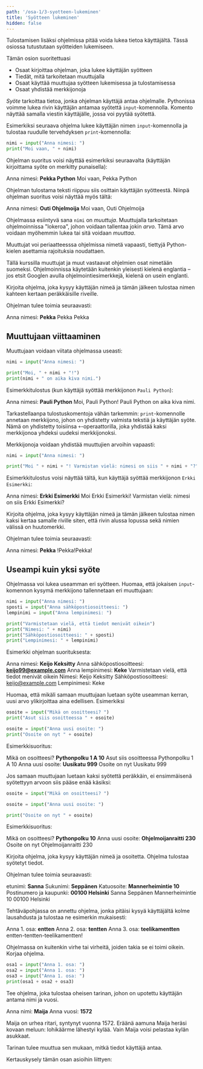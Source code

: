 ```yaml
---
path: '/osa-1/3-syotteen-lukeminen'
title: 'Syötteen lukeminen'
hidden: false
---
```


<text-box variant='learningObjectives' name='Oppimistavoitteet'>

Tulostamisen lisäksi ohjelmissa pitää voida lukea tietoa käyttäjältä. Tässä osiossa tutustutaan syötteiden lukemiseen.

Tämän osion suoritettuasi

- Osaat kirjoittaa ohjelman, joka lukee käyttäjän syötteen
- Tiedät, mitä tarkoitetaan muuttujalla
- Osaat käyttää muuttujaa syötteen lukemisessa ja tulostamisessa
- Osaat yhdistää merkkijonoja

</text-box>

_Syöte_ tarkoittaa tietoa, jonka ohjelman käyttäjä antaa ohjelmalle. Pythonissa voimme lukea rivin käyttäjän antamaa syötettä `input`-komennolla. Komento näyttää samalla viestin käyttäjälle, jossa voi pyytää syötettä.

Esimerkiksi seuraava ohjelma lukee käyttäjän nimen `input`-komennolla ja
tulostaa ruudulle tervehdyksen `print`-komennolla:

```python
nimi = input("Anna nimesi: ")
print("Moi vaan, " + nimi)
```

Ohjelman suoritus voisi näyttää esimerkiksi seuraavalta (käyttäjän kirjoittama syöte on merkitty punaisella):

<sample-output>

Anna nimesi: **Pekka Python**
Moi vaan, Pekka Python

</sample-output>

Ohjelman tulostama teksti riippuu siis osittain käyttäjän syötteestä. Niinpä ohjelman suoritus voisi näyttää myös tältä:

<sample-output>

Anna nimesi: **Outi Ohjelmoija**
Moi vaan, Outi Ohjelmoija

</sample-output>

Ohjelmassa esiintyvä sana `nimi` on _muuttuja_. Muuttujalla tarkoitetaan ohjelmoinnissa "lokeroa", johon voidaan tallentaa jokin _arvo_. Tämä arvo voidaan myöhemmin lukea tai sitä voidaan _muuttaa_.

<text-box variant="hint" name="Muuttujan nimen valinta">

Muuttujat voi periaatteesssa ohjelmissa nimetä vapaasti, tiettyjä Python-kielen asettamia rajoituksia noudattaen.

Tällä kurssilla muuttujat ja muut vastaavat ohjelmien osat nimetään suomeksi.
Ohjelmoinnissa käytetään kuitenkin yleisesti kielenä englantia – jos etsit Googlen avulla ohjelmointiesimerkkejä, kielenä on usein englanti.

</text-box>

<in-browser-programming-exercise name="Nimi kahdesti" tmcname="osa01-06_nimi_kahdesti">

Kirjoita ohjelma, joka kysyy käyttäjän nimeä ja tämän jälkeen tulostaa nimen kahteen kertaan peräkkäisille riveille.

Ohjelman tulee toimia seuraavasti:

<sample-output>

Anna nimesi: **Pekka**
Pekka
Pekka

</sample-output>

</in-browser-programming-exercise>

## Muuttujaan viittaaminen

Muuttujaan voidaan viitata ohjelmassa useasti:

```python
nimi = input("Anna nimesi: ")

print("Moi, " + nimi + "!")
print(nimi + " on aika kiva nimi.")
```

Esimerkkitulostus (kun käyttäjä syöttää merkkijonon `Pauli Python`):

<sample-output>

Anna nimesi: **Pauli Python**
Moi, Pauli Python!
Pauli Python on aika kiva nimi.

</sample-output>

Tarkastellaanpa tulostuskomentoja vähän tarkemmin: `print`-komennolle annetaan merkkijono, johon on yhdistetty valmista tekstiä ja käyttäjän syöte. Nämä on yhdistetty toisiinsa `+`-operaattorilla,
joka yhdistää kaksi merkkijonoa yhdeksi uudeksi merkkijonoksi.

Merkkijonoja voidaan yhdistää muuttujien arvoihin vapaasti:

```python
nimi = input("Anna nimesi: ")

print("Moi " + nimi + "! Varmistan vielä: nimesi on siis " + nimi + "?")
```

Esimerkkitulostus voisi näyttää tältä, kun käyttäjä syöttää merkkijonon `Erkki Esimerkki`:

<sample-output>

Anna nimesi: **Erkki Esimerkki**
Moi Erkki Esimerkki! Varmistan vielä: nimesi on siis Erkki Esimerkki?

</sample-output>

<in-browser-programming-exercise name="Nimet huutomerkillä" tmcname="osa01-07_nimi_ja_huutomerkit">

Kirjoita ohjelma, joka kysyy käyttäjän nimeä ja tämän jälkeen tulostaa nimen kaksi kertaa samalle riville siten, että rivin alussa lopussa sekä nimien välissä on huutomerkki.

Ohjelman tulee toimia seuraavasti:

<sample-output>

Anna nimesi: **Pekka**
!Pekka!Pekka!

</sample-output>

</in-browser-programming-exercise>

## Useampi kuin yksi syöte

Ohjelmassa voi lukea useamman eri syötteen. Huomaa, että jokaisen `input`-komennon kysymä merkkijono tallennetaan eri muuttujaan:

```python
nimi = input("Anna nimesi: ")
sposti = input("Anna sähköpostiosoitteesi: ")
lempinimi = input("Anna lempinimesi: ")

print("Varmistetaan vielä, että tiedot menivät oikein")
print("Nimesi: " + nimi)
print("Sähköpostiosoitteesi: " + sposti)
print("Lempinimesi: " + lempinimi)
```

Esimerkki ohjelman suorituksesta:

<sample-output>

Anna nimesi: **Keijo Keksitty**
Anna sähköpostiosoitteesi: **keijo99@example.com**
Anna lempinimesi: **Keke**
Varmistetaan vielä, että tiedot menivät oikein
Nimesi: Keijo Keksitty
Sähköpostiosoitteesi: keijo@example.com
Lempinimesi: Keke

</sample-output>

Huomaa, että mikäli samaan muuttujaan luetaan syöte useamman kerran, uusi arvo ylikirjoittaa aina edellisen. Esimerkiksi

```python
osoite = input("Mikä on osoitteesi? ")
print("Asut siis osoitteessa " + osoite)

osoite = input("Anna uusi osoite: ")
print("Osoite on nyt " + osoite)
```

Esimerkkisuoritus:

<sample-output>

Mikä on osoitteesi? **Pythonpolku 1 A 10**
Asut siis osoitteessa Pythonpolku 1 A 10
Anna uusi osoite: **Uusikatu 999**
Osoite on nyt Uusikatu 999

</sample-output>

Jos samaan muuttujaan luetaan kaksi syötettä peräkkäin, ei ensimmäisenä syötettyyn arvoon siis pääse enää käsiksi:

```python
osoite = input("Mikä on osoitteesi? ")

osoite = input("Anna uusi osoite: ")

print("Osoite on nyt " + osoite)
```

Esimerkkisuoritus:

<sample-output>

Mikä on osoitteesi? **Pythonpolku 10**
Anna uusi osoite: **Ohjelmoijanraitti 230**
Osoite on nyt Ohjelmoijanraitti 230

</sample-output>

<in-browser-programming-exercise name="Nimi ja osoite" tmcname="osa01-08_nimi_ja_osoite">

Kirjoita ohjelma, joka kysyy käyttäjän nimeä ja osoitetta. Ohjelma tulostaa syötetyt tiedot.

Ohjelman tulee toimia seuraavasti:

<sample-output>

etunimi: **Sanna**
Sukunimi: **Seppänen**
Katuosoite: **Mannerheimintie 10**
Postinumero ja kaupunki: **00100 Helsinki**
Sanna Seppänen
Mannerheimintie 10
00100 Helsinki

</sample-output>

</in-browser-programming-exercise>

<in-browser-programming-exercise name=" Korjaa ohjelma: Lausahdukset" tmcname="osa01-09_korjaa_ohjelma_lausahdukset">

Tehtäväpohjassa on annettu ohjelma, jonka pitäisi kysyä käyttäjältä kolme lausahdusta ja tulostaa ne esimerkin mukaisesti:

<sample-output>

Anna 1. osa: **entten**
Anna 2. osa: **tentten**
Anna 3. osa: **teelikamentten**
entten-tentten-teelikamentten!

</sample-output>

Ohjelmassa on kuitenkin virhe tai virheitä, joiden takia se ei toimi oikein. Korjaa ohjelma.

```python
osa1 = input("Anna 1. osa: ")
osa2 = input("Anna 1. osa: ")
osa3 = input("Anna 1. osa: ")
print(osa1 + osa2 + osa3)
```

</in-browser-programming-exercise>

<in-browser-programming-exercise name="Tarina" tmcname="osa01-10_tarina">

Tee ohjelma, joka tulostaa oheisen tarinan, johon on upotettu käyttäjän antama nimi ja vuosi.

<sample-output>

Anna nimi: **Maija**
Anna vuosi: **1572**

Maija on urhea ritari, syntynyt vuonna 1572. Eräänä aamuna Maija heräsi kovaan meluun: lohikäärme lähestyi kylää. Vain Maija voisi pelastaa kylän asukkaat.

</sample-output>

Tarinan tulee muuttua sen mukaan, mitkä tiedot käyttäjä antaa.


</in-browser-programming-exercise>

Kertauskysely tämän osan asioihin liittyen:

<quiz id="acec6dc5-89b4-4413-98ed-e4969a023704"></quiz>
